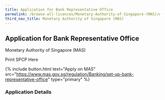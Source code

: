 ```yaml
---
title: Application for Bank Representative Office
permalink: /browse-all-licences/Monetary-Authority-of-Singapore-(MAS)/Application-for-Bank-Representative-Office
third_nav_title: Monetary Authority of Singapore (MAS)
---
```


## Application for Bank Representative Office

Monetary Authority of Singapore (MAS)

Print SPCP Here


{% include button.html text="Apply on MAS" src="https://www.mas.gov.sg/regulation/Banking/set-up-bank-representative-office" type="primary" %}

### Application Details

